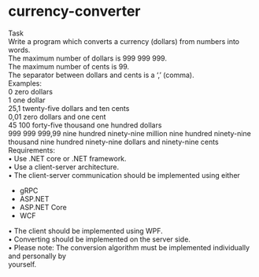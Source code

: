 # currency-converter

Task  
Write a program which converts a currency (dollars) from numbers into words.  
The maximum number of dollars is 999 999 999.  
The maximum number of cents is 99.  
The separator between dollars and cents is a ‘,’ (comma).  
Examples:  
0 zero dollars  
1 one dollar  
25,1 twenty-five dollars and ten cents  
0,01 zero dollars and one cent  
45 100 forty-five thousand one hundred dollars  
999 999 999,99 nine hundred ninety-nine million nine hundred ninety-nine thousand nine hundred ninety-nine dollars and ninety-nine cents  
Requirements:  
• Use .NET core or .NET framework.  
• Use a client-server architecture.  
• The client-server communication should be implemented using either    
- gRPC    
- ASP.NET    
- ASP.NET Core    
- WCF

• The client should be implemented using WPF.  
• Converting should be implemented on the server side.  
• Please note: The conversion algorithm must be implemented individually and personally by  
yourself.
